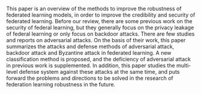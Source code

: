 This paper is an overview of the methods to improve the robustness of federated learning models, in order to improve the credibility and security of federated learning. Before our review, there are some previous work on the security of federal learning, but they generally focus on the privacy leakage of federal learning or only focus on backdoor attacks. There are few studies and reports on adversarial attacks. On the basis of their work, this paper summarizes the attacks and defense methods of adversarial attack, backdoor attack and Byzantine attack in federated learning. A new classification method is proposed, and the deficiency of adversarial attack in previous work is supplemented. In addition, this paper studies the multi-level defense system against these attacks at the same time, and puts forward the problems and directions to be solved in the research of federation learning robustness in the future.